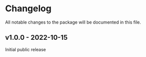 # Changelog

All notable changes to the package will be documented in this file.

## v1.0.0 - 2022-10-15

Initial public release